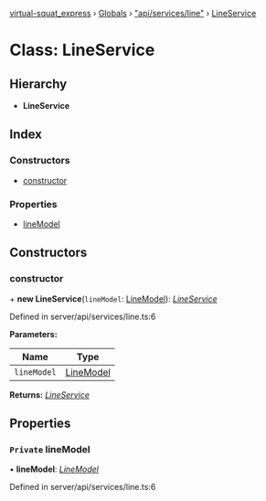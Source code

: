 [virtual-squat_express](../README.md) › [Globals](../globals.md) › ["api/services/line"](../modules/_api_services_line_.md) › [LineService](_api_services_line_.lineservice.md)

# Class: LineService

## Hierarchy

* **LineService**

## Index

### Constructors

* [constructor](_api_services_line_.lineservice.md#constructor)

### Properties

* [lineModel](_api_services_line_.lineservice.md#private-linemodel)

## Constructors

###  constructor

\+ **new LineService**(`lineModel`: [LineModel](_api_models_line_.linemodel.md)): *[LineService](_api_services_line_.lineservice.md)*

Defined in server/api/services/line.ts:6

**Parameters:**

Name | Type |
------ | ------ |
`lineModel` | [LineModel](_api_models_line_.linemodel.md) |

**Returns:** *[LineService](_api_services_line_.lineservice.md)*

## Properties

### `Private` lineModel

• **lineModel**: *[LineModel](_api_models_line_.linemodel.md)*

Defined in server/api/services/line.ts:6

